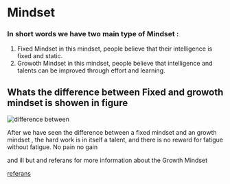 

# Mindset
### In short words we have two main type of  Mindset :
1. Fixed Mindset in this mindset, people believe that their intelligence is fixed and static. 
2. Growoth Mindset in this mindset, people believe that intelligence and talents can be improved through effort and learning.


## Whats the difference between Fixed and growoth mindset is showen in figure


![difference between](https://i2.wp.com/atlassianblog.wpengine.com/wp-content/uploads/NewGrowthMindset2.png?resize=768%2C960&ssl=1)

After we have seen the difference between a fixed mindset and an growth mindset , the hard work is in itself a talent, and there is no reward for fatigue without fatigue.
No pain no gain 

and ill but and referans for more information about the Growth Mindset

[referans](https://www.atlassian.com/blog/inside-atlassian/growth-mindset)
